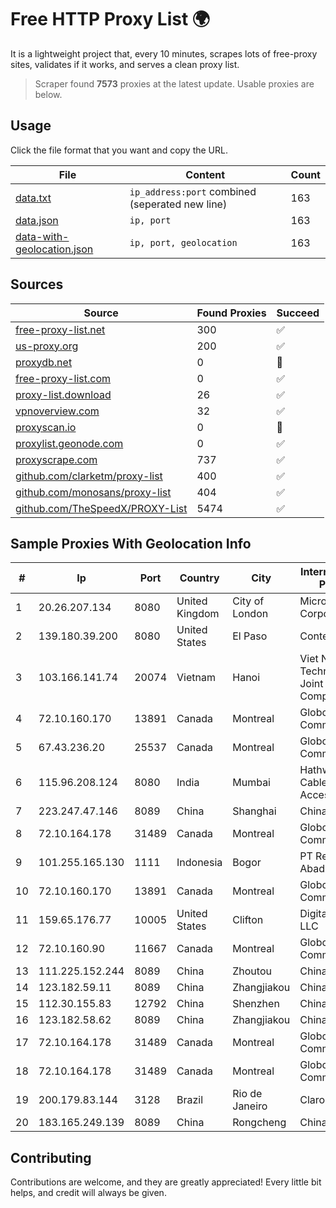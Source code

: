 
# Free HTTP Proxy List 🌍

It is a lightweight project that, every 10 minutes, scrapes lots of free-proxy sites, validates if it works, and serves a clean proxy list.


> Scraper found **7573** proxies at the latest update. Usable proxies are below.

## Usage

Click the file format that you want and copy the URL.


|File|Content|Count|
|----|-------|-----|
|[data.txt](https://raw.githubusercontent.com/themiralay/Proxy-List-World/master/data.txt)|`ip_address:port` combined (seperated new line)|163|
|[data.json](https://raw.githubusercontent.com/themiralay/Proxy-List-World/master/data.json)|`ip, port`|163|
|[data-with-geolocation.json](https://raw.githubusercontent.com/themiralay/Proxy-List-World/master/data-with-geolocation.json)|`ip, port, geolocation`|163|

## Sources

|Source|Found Proxies|Succeed|
|------|-------------|-------|
|[free-proxy-list.net](https://free-proxy-list.net)|300|✅|
|[us-proxy.org](https://www.us-proxy.org)|200|✅|
|[proxydb.net](http://proxydb.net)|0|🚫|
|[free-proxy-list.com](https://free-proxy-list.com/?page=&port=&type%5B%5D=http&type%5B%5D=https&up_time=0&search=Search)|0|✅|
|[proxy-list.download](https://www.proxy-list.download/HTTP)|26|✅|
|[vpnoverview.com](https://vpnoverview.com/privacy/anonymous-browsing/free-proxy-servers)|32|✅|
|[proxyscan.io](https://www.proxyscan.io)|0|🚫|
|[proxylist.geonode.com](https://proxylist.geonode.com/api/proxy-list?limit=300&page=1&sort_by=lastChecked&sort_type=desc&protocols=http,https)|0|✅|
|[proxyscrape.com](https://api.proxyscrape.com/v2/?request=displayproxies&protocol=http&timeout=10000&country=all&ssl=all&anonymity=all)|737|✅|
|[github.com/clarketm/proxy-list](https://raw.githubusercontent.com/clarketm/proxy-list/master/proxy-list-raw.txt)|400|✅|
|[github.com/monosans/proxy-list](https://raw.githubusercontent.com/monosans/proxy-list/main/proxies/http.txt)|404|✅|
|[github.com/TheSpeedX/PROXY-List](https://raw.githubusercontent.com/TheSpeedX/PROXY-List/master/http.txt)|5474|✅|


## Sample Proxies With Geolocation Info

|#|Ip|Port|Country|City|Internet Service Provider|
|-|--|----|-------|----|-------------------------|
|1|20.26.207.134|8080|United Kingdom|City of London|Microsoft Corporation|
|2|139.180.39.200|8080|United States|El Paso|Conterra|
|3|103.166.141.74|20074|Vietnam|Hanoi|Viet NAM Cloud Technology Joint Stock Company|
|4|72.10.160.170|13891|Canada|Montreal|GloboTech Communications|
|5|67.43.236.20|25537|Canada|Montreal|GloboTech Communications|
|6|115.96.208.124|8080|India|Mumbai|Hathway IP over Cable Internet Access|
|7|223.247.47.146|8089|China|Shanghai|Chinanet|
|8|72.10.164.178|31489|Canada|Montreal|GloboTech Communications|
|9|101.255.165.130|1111|Indonesia|Bogor|PT Remala Abadi|
|10|72.10.160.170|13891|Canada|Montreal|GloboTech Communications|
|11|159.65.176.77|10005|United States|Clifton|DigitalOcean, LLC|
|12|72.10.160.90|11667|Canada|Montreal|GloboTech Communications|
|13|111.225.152.244|8089|China|Zhoutou|China Telecom|
|14|123.182.59.11|8089|China|Zhangjiakou|China Telecom|
|15|112.30.155.83|12792|China|Shenzhen|China Mobile|
|16|123.182.58.62|8089|China|Zhangjiakou|China Telecom|
|17|72.10.164.178|31489|Canada|Montreal|GloboTech Communications|
|18|72.10.164.178|31489|Canada|Montreal|GloboTech Communications|
|19|200.179.83.144|3128|Brazil|Rio de Janeiro|Claro S.A.|
|20|183.165.249.139|8089|China|Rongcheng|Chinanet|



## Contributing

Contributions are welcome, and they are greatly appreciated! Every
little bit helps, and credit will always be given.

